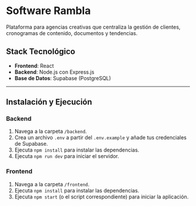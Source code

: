 # Software Rambla

Plataforma para agencias creativas que centraliza la gestión de clientes, cronogramas de contenido, documentos y tendencias.

## Stack Tecnológico

* **Frontend**: React
* **Backend**: Node.js con Express.js
* **Base de Datos**: Supabase (PostgreSQL)

---

## Instalación y Ejecución

### Backend
1.  Navega a la carpeta `/backend`.
2.  Crea un archivo `.env` a partir del `.env.example` y añade tus credenciales de Supabase.
3.  Ejecuta `npm install` para instalar las dependencias.
4.  Ejecuta `npm run dev` para iniciar el servidor.

### Frontend
1.  Navega a la carpeta `/frontend`.
2.  Ejecuta `npm install` para instalar las dependencias.
3.  Ejecuta `npm start` (o el script correspondiente) para iniciar la aplicación.
